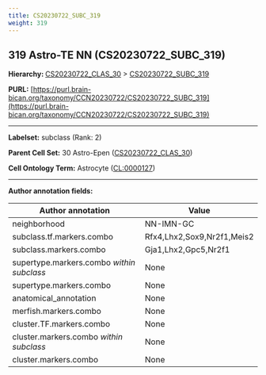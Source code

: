 ```yaml
---
title: CS20230722_SUBC_319
weight: 319
---
```

## 319 Astro-TE NN (CS20230722_SUBC_319)
<b>Hierarchy: </b>
[CS20230722_CLAS_30](../CS20230722_CLAS_30) >
[CS20230722_SUBC_319](../CS20230722_SUBC_319)

**PURL:** [https://purl.brain-bican.org/taxonomy/CCN20230722/CS20230722_SUBC_319](https://purl.brain-bican.org/taxonomy/CCN20230722/CS20230722_SUBC_319)

---


**Labelset:** subclass (Rank: 2)

**Parent Cell Set:** 30 Astro-Epen ([CS20230722_CLAS_30](../CS20230722_CLAS_30))



**Cell Ontology Term:**  Astrocyte ([CL:0000127](https://www.ebi.ac.uk/ols/ontologies/cl/terms?obo_id=CL:0000127)) 

[MARKER GENES.]: #


---

[TRANSFERRED ANNOTATIONS.]: #


[AUTHOR ANNOTATION FIELDS.]: #


**Author annotation fields:**

| Author annotation | Value |
|-------------------|-------|
|neighborhood|NN-IMN-GC|
|subclass.tf.markers.combo|Rfx4,Lhx2,Sox9,Nr2f1,Meis2|
|subclass.markers.combo|Gja1,Lhx2,Gpc5,Nr2f1|
|supertype.markers.combo _within subclass_|None|
|supertype.markers.combo|None|
|anatomical_annotation|None|
|merfish.markers.combo|None|
|cluster.TF.markers.combo|None|
|cluster.markers.combo _within subclass_|None|
|cluster.markers.combo|None|
